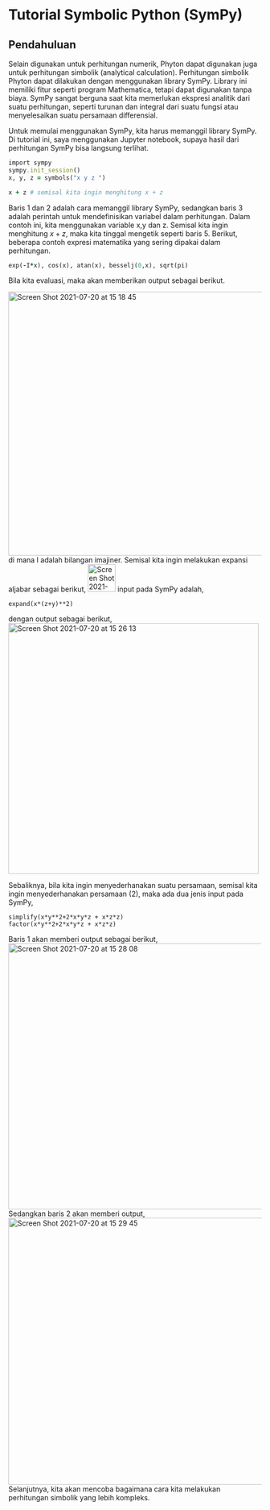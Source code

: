 # Tutorial Symbolic Python (SymPy)
## Pendahuluan

Selain digunakan untuk perhitungan numerik, Phyton dapat digunakan juga untuk perhitungan simbolik (analytical calculation). Perhitungan simbolik Phyton dapat dilakukan dengan menggunakan library SymPy. Library ini memiliki fitur seperti program Mathematica, tetapi dapat digunakan tanpa biaya. SymPy sangat berguna saat kita memerlukan ekspresi analitik dari suatu perhitungan, seperti turunan dan integral dari suatu fungsi atau menyelesaikan suatu persamaan differensial. 

Untuk memulai menggunakan SymPy, kita harus memanggil library SymPy. Di tutorial ini, saya menggunakan Jupyter notebook, supaya hasil dari perhitungan SymPy bisa langsung terlihat. 
```ruby
import sympy
sympy.init_session()
x, y, z = symbols("x y z ")

x + z # semisal kita ingin menghitung x + z
```
Baris 1 dan 2 adalah cara memanggil library SymPy, sedangkan baris 3 adalah perintah untuk mendefinisikan variabel dalam perhitungan. Dalam contoh ini, kita menggunakan variable x,y dan z. Semisal kita ingin menghitung $x+z$, maka kita tinggal mengetik seperti baris 5. Berikut, beberapa contoh expresi matematika yang sering dipakai dalam perhitungan.
```ruby
exp(-I*x), cos(x), atan(x), besselj(0,x), sqrt(pi) 
```  
Bila kita evaluasi, maka akan memberikan output sebagai berikut.
  
<img width="524" alt="Screen Shot 2021-07-20 at 15 18 45" src="https://user-images.githubusercontent.com/87349156/126271355-d5bb1d88-334d-449c-a149-d750d1dd383a.png">
di mana I adalah bilangan imajiner. Semisal kita ingin melakukan expansi aljabar sebagai berikut,

<img width="55" alt="Screen Shot 2021-07-20 at 15 23 43" src="https://user-images.githubusercontent.com/87349156/126271989-a89b2319-6b10-4d53-b330-c6fd88b852ac.png">
input pada SymPy adalah,

    expand(x*(z+y)**2)
dengan output sebagai berikut,
<img width="498" alt="Screen Shot 2021-07-20 at 15 26 13" src="https://user-images.githubusercontent.com/87349156/126272229-6bf2bb08-0ce0-443d-8470-30cba264b1a1.png">

Sebaliknya, bila kita ingin menyederhanakan suatu persamaan, semisal kita ingin menyederhanakan persamaan (2), maka ada dua jenis input pada SymPy,

    simplify(x*y**2+2*x*y*z + x*z*z)
    factor(x*y**2+2*x*y*z + x*z*z)
Baris 1 akan memberi output sebagai berikut,
<img width="528" alt="Screen Shot 2021-07-20 at 15 28 08" src="https://user-images.githubusercontent.com/87349156/126272377-06538595-2e3b-441a-8d9f-ec22883879bd.png">
Sedangkan baris 2 akan memberi output,
<img width="530" alt="Screen Shot 2021-07-20 at 15 29 45" src="https://user-images.githubusercontent.com/87349156/126272569-8e199229-a9e3-4e2c-989b-b9193da36028.png">
Selanjutnya, kita akan mencoba bagaimana cara kita melakukan perhitungan simbolik yang lebih kompleks.
